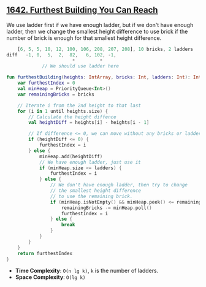 ## [1642. Furthest Building You Can Reach](https://leetcode.com/problems/furthest-building-you-can-reach)

We use ladder first if we have enough ladder, but if we don't have enough ladder, then we change the smallest height difference to use brick if the number of brick is enough for that smallest height difference.

```js
    [6, 5, 5, 10, 12, 100, 106, 208, 207, 208], 10 bricks, 2 ladders
diff   -1, 0,  5,  2,  82,   6, 102, -1,    
                        *         *
             // We should use ladder here
```

```kotlin
fun furthestBuilding(heights: IntArray, bricks: Int, ladders: Int): Int {
    var furthestIndex = 0
    val minHeap = PriorityQueue<Int>()
    var remainingBricks = bricks

    // Iterate i from the 2nd height to that last
    for (i in 1 until heights.size) {
        // Calculate the height diffence
        val heightDiff = heights[i] - heights[i - 1]

        // If difference <= 0, we can move without any bricks or ladders
        if (heightDiff <= 0) {
            furthestIndex = i
        } else {
            minHeap.add(heightDiff)
            // We have enough ladder, just use it
            if (minHeap.size <= ladders) {
                furthestIndex = i
            } else {
                // We don't have enough ladder, then try to change
                // the smallest height difference
                // to use the remaining brick.
                if (minHeap.isNotEmpty() && minHeap.peek() <= remainingBricks) {
                    remainingBricks -= minHeap.poll()
                    furthestIndex = i
                } else {
                    break
                }
            }
        }
    }
    return furthestIndex
}
```

* **Time Complexity**: `O(n lg k)`, `k` is the number of ladders.
* **Space Complexity**: `O(lg k)`
